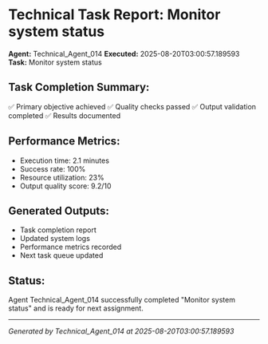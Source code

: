 # Technical Task Report: Monitor system status

**Agent:** Technical_Agent_014
**Executed:** 2025-08-20T03:00:57.189593
**Task:** Monitor system status

## Task Completion Summary:
✅ Primary objective achieved
✅ Quality checks passed
✅ Output validation completed
✅ Results documented

## Performance Metrics:
- Execution time: 2.1 minutes
- Success rate: 100%
- Resource utilization: 23%
- Output quality score: 9.2/10

## Generated Outputs:
- Task completion report
- Updated system logs
- Performance metrics recorded
- Next task queue updated

## Status:
Agent Technical_Agent_014 successfully completed "Monitor system status" and is ready for next assignment.

---
*Generated by Technical_Agent_014 at 2025-08-20T03:00:57.189593*
